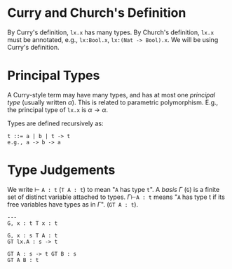 # Curry and Church's Definition 
By Curry's definition, `lx.x` has many types.
By Church's definition, `lx.x` must be annotated, e.g., `lx:Bool.x`, `lx:(Nat -> Bool).x`.
We will be using Curry's definition.

# Principal Types
A Curry-style term may have many types, and has at most one *principal type* (usually written $\alpha$). This is related to parametric polymorphism.
E.g., the principal type of `lx.x` is $\alpha \rightarrow \alpha$.

Types are defined recursively as:
```
t ::= a | b | t -> t
e.g., a -> b -> a
```

# Type Judgements
We write $\vdash$ `A : t` (`T A : t`) to mean "`A` has type `t`".
A *basis* $\Gamma$ (`G`) is a finite set of distinct variable attached to types.
$\Gamma\vdash$`A : t` means "`A` has type t if its free variables have types as in $\Gamma$". (`GT A : t`).

```
---
G, x : t T x : t

G, x : s T A : t
GT lx.A : s -> t

GT A : s -> t GT B : s
GT A B : t
```